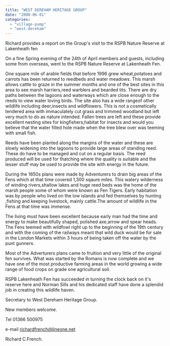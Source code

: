 ```yaml
---
title: "WEST DEREHAM HERITAGE GROUP"
date: "2008-06-01"
categories: 
  - "village-pump"
  - "west-dereham"
---
```


Richard provides a report on the Group's visit to the RSPB Nature Reserve at Lakenheath fen

On a fine Spring evening of the 24th of April members and guests, including some from overseas, went to the RSPB Nature Reserve at Lakenheath Fen.

One square mile of arable fields that before 1996 grew wheat,potatoes and carrots has been returned to reedbeds and water meadows. This marsh allows cattle to graze in the summer months and one of the best sites in this area to see marsh harriers,reed warblers and bearded tits. There are dry paths between the lagoons and waterways which are close enough to the reeds to view water loving birds. The site also has a wide rangeof other wildlife including deer,insects and wildflowers. This is not a cosmetically tendered area with immaculately cut grass and trimmed woodland but left very much to do as nature intended. Fallen trees are left and these provide excellent nesting sites for kingfishers,habitat for insects and would you believe that the water filled hole made when the tree blew over was teeming with small fish.

Reeds have been planted along the margins of the water and these are slowly widening into the lagoons to provide large areas of standing reed. These do have to be managed and cut on a regular basis. The reed produced will be used for thatching where the quality is suitable and the lesser stuff may be used to provide the site with energy in the future.

During the 1650s plans were made by Adventurers to drain big areas of the Fens which at that time covered 1,300 sqaure miles. This watery wilderness of winding rivers,shallow lakes and huge reed beds was the home of the marsh people some of whom were known as Fen Tigers. Early habitation was by people who lived on the low islands and fed themselves by hunting ,fishing and keeping livestock, mainly cattle.The amount of wildlife in the Fens at that time was immense.

The living must have been excellent because early man had the time and energy to make beautifully shaped, polished axe,arrow and spear heads. The Fens teemed with wildfowl right up to the beginning of the 19th century and with the coming of the railways meant that wild duck would be for sale in the London Markets within 3 hours of being taken off the water by the punt gunners.

Most of the Adverturers plans came to fruition and very little of the original fen survives. What was started by the Romans is now complete and we have one of the most productive farming areas in the world growing a wide range of food crops on grade one agricultural soil.

RSPB Lakenheath Fen has succeeded in turning the clock back on it's reserve here and Norman Sills and his dedicated staff have done a splendid job in creating this wildlife haven.

Secretary to West Dereham Heritage Group.

New members welcome.

Tel 01366 500975

e-mail richardfrench@lineone.net

Richard C.French.
